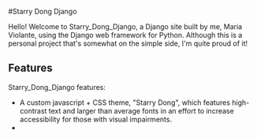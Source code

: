 #Starry Dong Django

Hello! Welcome to Starry_Dong_Django, a Django site built by me,
Maria Violante, using the Django web framework for Python. Although this
is a personal project that's somewhat on the simple side, I'm quite
proud of it!

## Features
Starry_Dong_Django features:
- A custom javascript + CSS theme, "Starry Dong", which features high-
contrast text and larger than average fonts in an effort to increase
accessibility for those with visual impairments.
- 